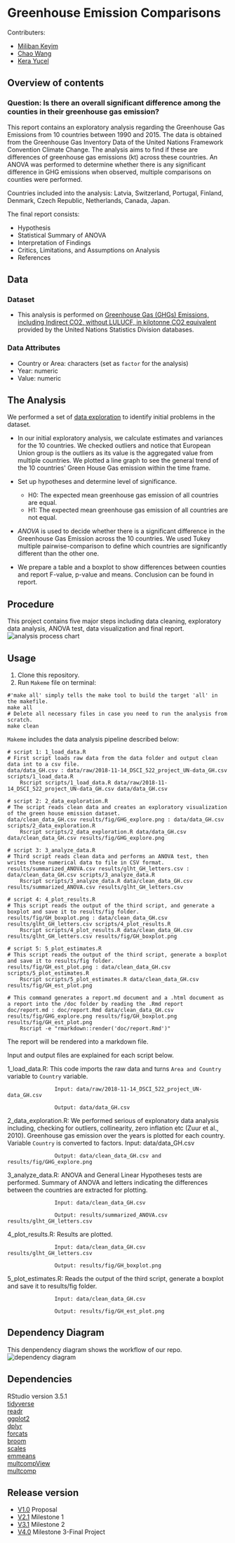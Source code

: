 # Greenhouse Emission Comparisons

Contributers:
- [Miliban Keyim](https://github.com/mkeyim)
- [Chao Wang](https://github.com/chaomander2018)
- [Kera Yucel](https://github.com/K3ra-y)  

## Overview of contents

### Question: Is there an overall significant difference among the counties in their greenhouse gas emission?

This report contains an exploratory analysis regarding the Greenhouse Gas Emissions from 10 countries between 1990 and 2015. The data is obtained from the Greenhouse Gas Inventory Data of the United Nations Framework Convention Climate Change. The analysis aims to find if these are differences of greenhouse gas emissions (kt) across these countries. An ANOVA was performed to determine whether there is any significant difference in GHG emissions when observed, multiple comparisons on counties were performed.

Countries included into the analysis: Latvia, Switzerland, Portugal, Finland, Denmark, Czech Republic, Netherlands, Canada, Japan.

The final report consists:
- Hypothesis
- Statistical Summary of ANOVA
- Interpretation of Findings
- Critics, Limitations, and Assumptions on Analysis
- References

## Data

### Dataset
- This analysis is performed on [Greenhouse Gas (GHGs) Emissions, including Indirect CO2, without LULUCF, in kilotonne CO2 equivalent](http://data.un.org/Data.aspx?d=GHG&f=seriesID%3aGH2) provided by the United Nations Statistics Division databases.


### Data Attributes
- Country or Area: characters (set as `factor` for the analysis)
- Year: numeric
- Value: numeric



## The Analysis
We performed a set of [data exploration](https://besjournals.onlinelibrary.wiley.com/doi/full/10.1111/j.2041-210X.2009.00001.x) to identify initial problems in the dataset.

- In our initial exploratory analysis, we calculate estimates and variances for the 10 countries. We checked outliers and notice that European Union group is the outliers as its value is the aggregated value from multiple countries. We plotted a line graph to see the general trend of the 10 countries' Green House Gas emission within the time frame.

- Set up hypotheses and determine level of significance.  

  * H0: The expected mean greenhouse gas emission of all countries are equal.
  * H1: The expected mean greenhouse gas emission of all countries are not equal.

- *ANOVA* is used to decide whether there is a significant difference in the Greenhouse Gas Emission across the 10 countries. We used Tukey multiple pairwise-comparison to define which countries are significantly different than the other one.

- We prepare a table and a boxplot to show differences between counties and report F-value, p-value and means. Conclusion can be found in report.


## Procedure

This project contains five major steps including data cleaning, exploratory data analysis, ANOVA test, data visualization and final report.
![analysis process chart](data/procedure.png)

## Usage

1. Clone this repository.
2. Run `Makeme` file on terminal:
```
#'make all' simply tells the make tool to build the target 'all' in the makefile.
make all
# Delete all necessary files in case you need to run the analysis from scratch.
make clean
```

`Makeme` includes the data analysis pipeline described below:

```
# script 1: 1_load_data.R 
# First script loads raw data from the data folder and output clean data int to a csv file.
data/data_GH.csv : data/raw/2018-11-14_DSCI_522_project_UN-data_GH.csv scripts/1_load_data.R
	Rscript scripts/1_load_data.R data/raw/2018-11-14_DSCI_522_project_UN-data_GH.csv data/data_GH.csv

# script 2: 2_data_exploration.R
# The script reads clean data and creates an exploratory visualization of the green house emission dataset.
data/clean_data_GH.csv results/fig/GHG_explore.png : data/data_GH.csv scripts/2_data_exploration.R
	Rscript scripts/2_data_exploration.R data/data_GH.csv data/clean_data_GH.csv results/fig/GHG_explore.png

# script 3: 3_analyze_data.R
# Third script reads clean data and performs an ANOVA test, then writes these numerical data to file in CSV format. 
results/summarized_ANOVA.csv results/glht_GH_letters.csv : data/clean_data_GH.csv scripts/3_analyze_data.R
	Rscript scripts/3_analyze_data.R data/clean_data_GH.csv results/summarized_ANOVA.csv results/glht_GH_letters.csv

# script 4: 4_plot_results.R
# This script reads the output of the third script, and generate a boxplot and save it to results/fig folder. 
results/fig/GH_boxplot.png : data/clean_data_GH.csv results/glht_GH_letters.csv scripts/4_plot_results.R
	Rscript scripts/4_plot_results.R data/clean_data_GH.csv results/glht_GH_letters.csv results/fig/GH_boxplot.png

# script 5: 5_plot_estimates.R
# This script reads the output of the third script, generate a boxplot and save it to results/fig folder. 
results/fig/GH_est_plot.png : data/clean_data_GH.csv scripts/5_plot_estimates.R
	Rscript scripts/5_plot_estimates.R data/clean_data_GH.csv results/fig/GH_est_plot.png

# This command generates a report.md document and a .html document as a report into the /doc folder by reading the .Rmd report
doc/report.md : doc/report.Rmd data/clean_data_GH.csv results/fig/GHG_explore.png results/fig/GH_boxplot.png results/fig/GH_est_plot.png
	Rscript -e "rmarkdown::render('doc/report.Rmd')"
 ```
The report will be rendered into a markdown file.

Input and output files are explained for each script below. 

 1_load_data.R: This code imports the raw data and turns `Area and Country` variable to `Country` variable.

                   Input: data/raw/2018-11-14_DSCI_522_project_UN-data_GH.csv
		   
                   Output: data/data_GH.csv
		   
 2_data_exploration.R: We performed serious of explonatory data analysis including, checking for outliers, collinearity, zero inflation etc (Zuur et al., 2010). Greenhouse gas emission over the years is plotted for each country. Variable `Country` is converted to factors.
                   Input: data/data_GH.csv 
		   
                   Output: data/clean_data_GH.csv and results/fig/GHG_explore.png
		   
 3_analyze_data.R: ANOVA and General Linear Hypotheses tests are performed. Summary of ANOVA and letters indicating the differences between the countries are extracted for plotting.

                   Input: data/clean_data_GH.csv
		   
                   Output: results/summarized_ANOVA.csv results/glht_GH_letters.csv
		   
 4_plot_results.R: Results are plotted.

                   Input: data/clean_data_GH.csv results/glht_GH_letters.csv
		   
                   Output: results/fig/GH_boxplot.png
		   
 5_plot_estimates.R: Reads the output of the third script, generate a boxplot and save it to results/fig folder.

                   Input: data/clean_data_GH.csv
		   
                   Output: results/fig/GH_est_plot.png

## Dependency Diagram

This denpendency diagram shows the workflow of our repo.
![dependency diagram](Makefile.png)
## Dependencies

RStudio version 3.5.1  
[tidyverse](https://github.com/tidyverse)  
[readr](https://github.com/tidyverse/readr)  
[ggplot2](https://github.com/tidyverse/ggplot2)  
[dplyr](https://github.com/tidyverse/dpylr)  
[forcats](https://github.com/tidyverse/forcats)    
[broom](https://github.com/tidymodels/broom)  
[scales](https://github.com/r-lib/scales)  
[emmeans](https://github.com/rvlenth/emmeans)  
[multcompView](https://cran.r-project.org/web/packages/multcompView/index.html)  
[multcomp](https://cran.r-project.org/web/packages/multcomp/index.html)  


## Release version
 - [V1.0](https://github.com/UBC-MDS/DSCI_522_greenhouse_emissions_comparisons/releases/tag/v1.0) Proposal
 - [V2.1](https://github.com/UBC-MDS/DSCI_522_greenhouse_emissions_comparisons/releases/tag/V2.1) Milestone 1
 - [V3.1](https://github.com/UBC-MDS/DSCI_522_greenhouse_emissions_comparisons/releases/tag/v3.1) Milestone 2
 - [V4.0]() Milestone 3-Final Project
